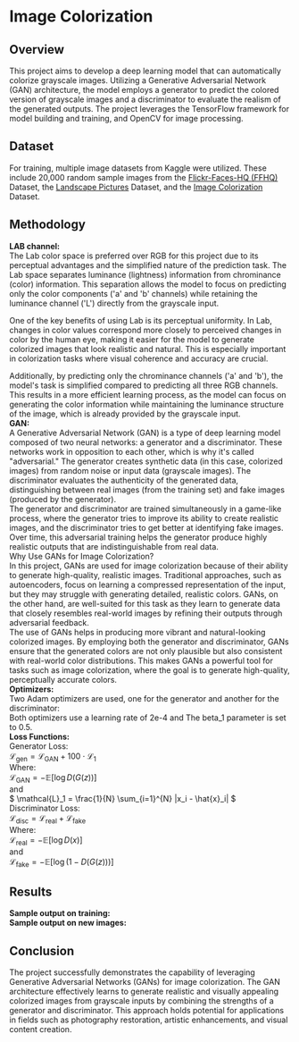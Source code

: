 # Image Colorization<br>
## Overview <br>
This project aims to develop a deep learning model that can automatically colorize grayscale images. Utilizing a Generative Adversarial Network (GAN) architecture, the model employs a generator to predict the colored version of grayscale images and a discriminator to evaluate the realism of the generated outputs. The project leverages the TensorFlow framework for model building and training, and OpenCV for image processing.
## Dataset <br>
For training, multiple image datasets from Kaggle were utilized. These include 20,000 random sample images from the [Flickr-Faces-HQ (FFHQ)](https://www.kaggle.com/datasets/arnaud58/flickrfaceshq-dataset-ffhq) Dataset, the [Landscape Pictures](https://www.kaggle.com/datasets/arnaud58/landscape-pictures) Dataset, and the [Image Colorization](https://www.kaggle.com/datasets/mariomatos/image-colorization) Dataset.
## Methodology <br>
**LAB channel:** <br>
The Lab color space is preferred over RGB for this project due to its perceptual advantages and the simplified nature of the prediction task. The Lab space separates luminance (lightness) information from chrominance (color) information. This separation allows the model to focus on predicting only the color components ('a' and 'b' channels) while retaining the luminance channel ('L') directly from the grayscale input.

One of the key benefits of using Lab is its perceptual uniformity. In Lab, changes in color values correspond more closely to perceived changes in color by the human eye, making it easier for the model to generate colorized images that look realistic and natural. This is especially important in colorization tasks where visual coherence and accuracy are crucial.

Additionally, by predicting only the chrominance channels ('a' and 'b'), the model's task is simplified compared to predicting all three RGB channels. This results in a more efficient learning process, as the model can focus on generating the color information while maintaining the luminance structure of the image, which is already provided by the grayscale input.<br>
**GAN:** <br> 
A Generative Adversarial Network (GAN) is a type of deep learning model composed of two neural networks: a generator and a discriminator. These networks work in opposition to each other, which is why it's called "adversarial."
The generator creates synthetic data (in this case, colorized images) from random noise or input data (grayscale images).
The discriminator evaluates the authenticity of the generated data, distinguishing between real images (from the training set) and fake images (produced by the generator).<br>
The generator and discriminator are trained simultaneously in a game-like process, where the generator tries to improve its ability to create realistic images, and the discriminator tries to get better at identifying fake images. Over time, this adversarial training helps the generator produce highly realistic outputs that are indistinguishable from real data.<br>
Why Use GANs for Image Colorization?<br>
In this project, GANs are used for image colorization because of their ability to generate high-quality, realistic images. Traditional approaches, such as autoencoders, focus on learning a compressed representation of the input, but they may struggle with generating detailed, realistic colors. GANs, on the other hand, are well-suited for this task as they learn to generate data that closely resembles real-world images by refining their outputs through adversarial feedback.<br>
The use of GANs helps in producing more vibrant and natural-looking colorized images. By employing both the generator and discriminator, GANs ensure that the generated colors are not only plausible but also consistent with real-world color distributions. This makes GANs a powerful tool for tasks such as image colorization, where the goal is to generate high-quality, perceptually accurate colors.<br>
**Optimizers:** <br>
Two Adam optimizers are used, one for the generator and another for the discriminator:<br>
Both optimizers use a learning rate of 2e-4 and The beta_1 parameter is set to 0.5.<br>
**Loss Functions:** <br>
Generator Loss:<br>
$`
\mathcal{L}_{\text{gen}} = \mathcal{L}_{\text{GAN}} + 100 \cdot \mathcal{L}_1
`$
<br> Where:<br>
$`
\mathcal{L}_{\text{GAN}} = - \mathbb{E}[\log D(G(z))]
`$
<br> and <br>
$`
\mathcal{L}_1 = \frac{1}{N} \sum_{i=1}^{N} |x_i - \hat{x}_i|
`$
<br> Discriminator Loss:<br>
$`
\mathcal{L}_{\text{disc}} = \mathcal{L}_{\text{real}} + \mathcal{L}_{\text{fake}}
`$
<br> Where: <br>
$`
\mathcal{L}_{\text{real}} = - \mathbb{E}[\log D(x)]
`$
<br> and <br>
$`
\mathcal{L}_{\text{fake}} = - \mathbb{E}[\log (1 - D(G(z)))]
`$
## Results <br>
**Sample output on training:** <br>
**Sample output on new images:** <br>
## Conclusion <br>
The project successfully demonstrates the capability of leveraging Generative Adversarial Networks (GANs) for image colorization. The GAN architecture effectively learns to generate realistic and visually appealing colorized images from grayscale inputs by combining the strengths of a generator and discriminator. This approach holds potential for applications in fields such as photography restoration, artistic enhancements, and visual content creation.
